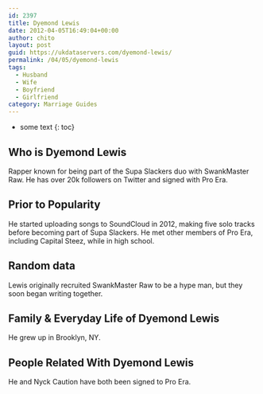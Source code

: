 ```yaml
---
id: 2397
title: Dyemond Lewis
date: 2012-04-05T16:49:04+00:00
author: chito
layout: post
guid: https://ukdataservers.com/dyemond-lewis/
permalink: /04/05/dyemond-lewis
tags:
  - Husband
  - Wife
  - Boyfriend
  - Girlfriend
category: Marriage Guides
---
```


* some text
{: toc}


## Who is  Dyemond Lewis
                  
                  
                  
Rapper known for being part of the Supa Slackers duo with SwankMaster Raw. He has over 20k followers on Twitter and signed with Pro Era.
                  
                
                
                
## Prior to Popularity 
                  
                  
                  
He started uploading songs to SoundCloud in 2012, making five solo tracks before becoming part of Supa Slackers. He met other members of Pro Era, including Capital Steez, while in high school.
                  
                
                
                
## Random data 
                  
                  
                  
Lewis originally recruited SwankMaster Raw to be a hype man, but they soon began writing together.
                  
                
                
                
## Family & Everyday Life of Dyemond Lewis
                  
                  
                  
He grew up in Brooklyn, NY.
                  
                
                
                
## People Related With  Dyemond Lewis
                  
                  
                  
He and Nyck Caution have both been signed to Pro Era.
                  
                
              
            
          
          
          
    
    
  

